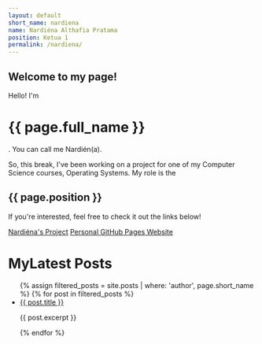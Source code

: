 ```yaml
---
layout: default
short_name: nardiena
name: Nardiéna Althafia Pratama
position: Ketua 1
permalink: /nardiena/
---
```

Welcome to my page!
-----

Hello! I'm <h1>{{ page.full_name }}</h1>. You can call me Nardién(a).


So, this break, I've been working on a project for one of my Computer Science courses, Operating Systems. My role is the <h2>{{ page.position }}</h2> If you're interested, feel free to check it out the links below!

[Nardiéna's Project](https://nardienapratama.github.io/extra182/)
[Personal GitHub Pages Website](https://nardienapratama.github.io/extra182)

<h1> MyLatest Posts</h1>
<ul>
  {% assign filtered_posts = site.posts | where: 'author', page.short_name %}
  {% for post in filtered_posts %}
    <li><a href="{{ post.url }}">{{ post.title }}</a></li>
    <p>{{ post.excerpt }}</p>
  {% endfor %}
</ul>
